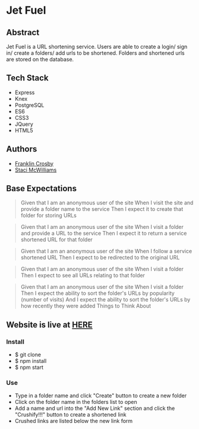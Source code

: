 # Jet Fuel

## Abstract

Jet Fuel is a URL shortening service. Users are able to create a login/ sign in/ create a folders/ add urls to be shortened. Folders and shortened urls are stored on the database.  

## Tech Stack

* Express
* Knex
* PostgreSQL
* ES6
* CSS3
* JQuery
* HTML5

## Authors

* [Franklin Crosby](https://github.com/Obleo33/)
* [Staci McWilliams](https://github.com/stacimcwilliams)

## Base Expectations

>Given that I am an anonymous user of the site
When I visit the site and provide a folder name to the service
Then I expect it to create that folder for storing URLs

>Given that I am an anonymous user of the site
When I visit a folder and provide a URL to the service
Then I expect it to return a service shortened URL for that folder

>Given that I am an anonymous user of the site
When I follow a service shortened URL
Then I expect to be redirected to the original URL

>Given that I am an anonymous user of the site
When I visit a folder
Then I expect to see all URLs relating to that folder

>Given that I am an anonymous user of the site
When I visit a folder
Then I expect the ability to sort the folder's URLs by popularity (number of visits)
And I expect the ability to sort the folder's URLs by how recently they were added
Things to Think About

## Website is live at [HERE](https://jetfuel-.herokuapp.com/)

### Install
* $ git clone
* $ npm install
* $ npm start

### Use
* Type in a folder name and click "Create" button to create a new folder
* Click on the folder name in the folders list to open
* Add a name and url into the "Add New Link" section and click the "Crushify!!!" button to create a shortened link
* Crushed links are listed below the new link form